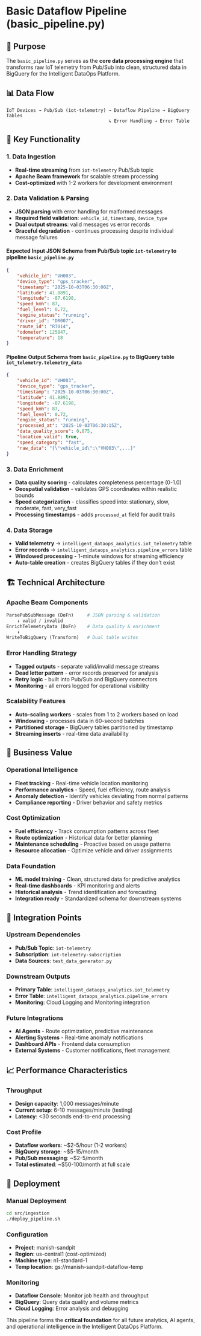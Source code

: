 # Basic Dataflow Pipeline (basic_pipeline.py)

## **🎯 Purpose**

The `basic_pipeline.py` serves as the **core data processing engine** that transforms raw IoT telemetry from Pub/Sub into clean, structured data in BigQuery for the Intelligent DataOps Platform.

## **📊 Data Flow**
```
IoT Devices → Pub/Sub (iot-telemetry) → Dataflow Pipeline → BigQuery Tables
                                      ↳ Error Handling → Error Table
```

## **🔧 Key Functionality**

### **1. Data Ingestion**
- **Real-time streaming** from `iot-telemetry` Pub/Sub topic
- **Apache Beam framework** for scalable stream processing
- **Cost-optimized** with 1-2 workers for development environment

### **2. Data Validation & Parsing**
- **JSON parsing** with error handling for malformed messages
- **Required field validation**: `vehicle_id`, `timestamp`, `device_type`
- **Dual output streams**: valid messages vs error records
- **Graceful degradation** - continues processing despite individual message failures

#### **Expected Input JSON Schema from Pub/Sub topic `iot-telemetry` to pipeline `basic_pipeline.py`**
```json
{
    "vehicle_id": "VH003",
    "device_type": "gps_tracker",
    "timestamp": "2025-10-03T06:30:00Z",
    "latitude": 41.8891,
    "longitude": -87.6198,
    "speed_kmh": 87,
    "fuel_level": 0.72,
    "engine_status": "running",
    "driver_id": "DR007",
    "route_id": "RT014",
    "odometer": 125847,
    "temperature": 18
}
```

#### **Pipeline Output Schema from `basic_pipeline.py` to BigQuery table `iot_telemetry.telemetry_data`**
```json
{
    "vehicle_id": "VH003",
    "device_type": "gps_tracker", 
    "timestamp": "2025-10-03T06:30:00Z",
    "latitude": 41.8891,
    "longitude": -87.6198,
    "speed_kmh": 87,
    "fuel_level": 0.72,
    "engine_status": "running",
    "processed_at": "2025-10-03T06:30:15Z",
    "data_quality_score": 0.875,
    "location_valid": true,
    "speed_category": "fast",
    "raw_data": "{\"vehicle_id\":\"VH003\",...}"
}
```

### **3. Data Enrichment**
- **Data quality scoring** - calculates completeness percentage (0-1.0)
- **Geospatial validation** - validates GPS coordinates within realistic bounds
- **Speed categorization** - classifies speed into: stationary, slow, moderate, fast, very_fast
- **Processing timestamps** - adds `processed_at` field for audit trails

### **4. Data Storage**
- **Valid telemetry** → `intelligent_dataops_analytics.iot_telemetry` table
- **Error records** → `intelligent_dataops_analytics.pipeline_errors` table
- **Windowed processing** - 1-minute windows for streaming efficiency
- **Auto-table creation** - creates BigQuery tables if they don't exist

## **🏗️ Technical Architecture**

### **Apache Beam Components**
```python
ParsePubSubMessage (DoFn)     # JSON parsing & validation
    ↓ valid / invalid
EnrichTelemetryData (DoFn)    # Data quality & enrichment
    ↓
WriteToBigQuery (Transform)   # Dual table writes
```

### **Error Handling Strategy**
- **Tagged outputs** - separate valid/invalid message streams
- **Dead letter pattern** - error records preserved for analysis
- **Retry logic** - built into Pub/Sub and BigQuery connectors
- **Monitoring** - all errors logged for operational visibility

### **Scalability Features**
- **Auto-scaling workers** - scales from 1 to 2 workers based on load
- **Windowing** - processes data in 60-second batches
- **Partitioned storage** - BigQuery tables partitioned by timestamp
- **Streaming inserts** - real-time data availability

## **💼 Business Value**

### **Operational Intelligence**
- **Fleet tracking** - Real-time vehicle location monitoring
- **Performance analytics** - Speed, fuel efficiency, route analysis
- **Anomaly detection** - Identify vehicles deviating from normal patterns
- **Compliance reporting** - Driver behavior and safety metrics

### **Cost Optimization**
- **Fuel efficiency** - Track consumption patterns across fleet
- **Route optimization** - Historical data for better planning
- **Maintenance scheduling** - Proactive based on usage patterns
- **Resource allocation** - Optimize vehicle and driver assignments

### **Data Foundation**
- **ML model training** - Clean, structured data for predictive analytics
- **Real-time dashboards** - KPI monitoring and alerts
- **Historical analysis** - Trend identification and forecasting
- **Integration ready** - Standardized schema for downstream systems

## **🔄 Integration Points**

### **Upstream Dependencies**
- **Pub/Sub Topic**: `iot-telemetry` 
- **Subscription**: `iot-telemetry-subscription`
- **Data Sources**: `test_data_generator.py`

### **Downstream Outputs**
- **Primary Table**: `intelligent_dataops_analytics.iot_telemetry`
- **Error Table**: `intelligent_dataops_analytics.pipeline_errors`
- **Monitoring**: Cloud Logging and Monitoring integration

### **Future Integrations**
- **AI Agents** - Route optimization, predictive maintenance
- **Alerting Systems** - Real-time anomaly notifications
- **Dashboard APIs** - Frontend data consumption
- **External Systems** - Customer notifications, fleet management

## **📈 Performance Characteristics**

### **Throughput**
- **Design capacity**: 1,000 messages/minute
- **Current setup**: 6-10 messages/minute (testing)
- **Latency**: <30 seconds end-to-end processing

### **Cost Profile**
- **Dataflow workers**: ~$2-5/hour (1-2 workers)
- **BigQuery storage**: ~$5-15/month
- **Pub/Sub messaging**: ~$2-5/month
- **Total estimated**: ~$50-100/month at full scale

## **🚀 Deployment**

### **Manual Deployment**
```bash
cd src/ingestion
./deploy_pipeline.sh
```

### **Configuration**
- **Project**: manish-sandpit
- **Region**: us-central1 (cost-optimized)
- **Machine type**: n1-standard-1
- **Temp location**: gs://manish-sandpit-dataflow-temp

### **Monitoring**
- **Dataflow Console**: Monitor job health and throughput
- **BigQuery**: Query data quality and volume metrics
- **Cloud Logging**: Error analysis and debugging

This pipeline forms the **critical foundation** for all future analytics, AI agents, and operational intelligence in the Intelligent DataOps Platform.